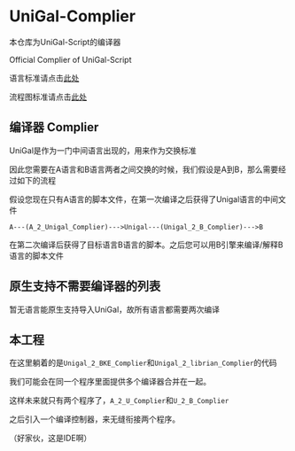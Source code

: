 # UniGal-Complier

本仓库为UniGal-Script的编译器

Official Complier of UniGal-Script

语言标准请点击[此处](https://github.com/Uni-Gal/UniGal-Script)

流程图标准请点击[此处](https://github.com/Uni-Gal/UniGal-Diagram)

## 编译器 Complier

UniGal是作为一门中间语言出现的，用来作为交换标准

因此您需要在A语言和B语言两者之间交换的时候，我们假设是A到B，那么需要经过如下的流程

假设您现在只有A语言的脚本文件，在第一次编译之后获得了Unigal语言的中间文件

```
A---(A_2_Unigal_Complier)--->Unigal---(Unigal_2_B_Complier)--->B
```

在第二次编译后获得了目标语言B语言的脚本。之后您可以用B引擎来编译/解释B语言的脚本文件

## 原生支持不需要编译器的列表

暂无语言能原生支持导入UniGal，故所有语言都需要两次编译

## 本工程

在这里躺着的是```Unigal_2_BKE_Complier```和```Unigal_2_librian_Complier```的代码

我们可能会在同一个程序里面提供多个编译器合并在一起。

这样未来就只有两个程序了，```A_2_U_Complier```和```U_2_B_Complier```

之后引入一个编译控制器，来无缝衔接两个程序。

（好家伙，这是IDE啊）